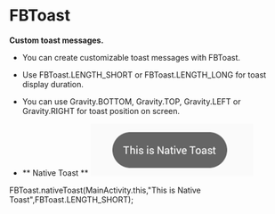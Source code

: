 # FBToast
**Custom toast messages.**
- You can create customizable toast messages with FBToast.
- Use FBToast.LENGTH_SHORT or FBToast.LENGTH_LONG for toast display duration.
- You can use Gravity.BOTTOM, Gravity.TOP, Gravity.LEFT or Gravity.RIGHT for toast position on screen.

- ** Native Toast **
![alt text](https://github.com/NaimishTrivedi/FBToast/blob/master/nativetoast.png)

 FBToast.nativeToast(MainActivity.this,"This is Native Toast",FBToast.LENGTH_SHORT);

